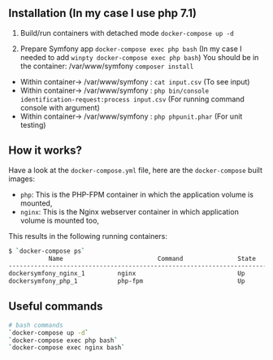 
## Installation (In my case I use php 7.1)


1. Build/run containers with detached mode
   `docker-compose up -d`

2. Prepare Symfony app
   `docker-compose exec php bash` (In my case I needed to add `winpty docker-compose exec php bash`)
   You should be in the container: /var/www/symfony
   `composer install`
        
*  Within container-> /var/www/symfony : `cat input.csv` (To see input)
*  Within container-> /var/www/symfony : `php bin/console identification-request:process input.csv` (For running command console with argument)
*  Within container-> /var/www/symfony : `php phpunit.phar` (For unit testing)


## How it works?

Have a look at the `docker-compose.yml` file, here are the `docker-compose` built images:

* `php`: This is the PHP-FPM container in which the application volume is mounted,
* `nginx`: This is the Nginx webserver container in which application volume is mounted too,

This results in the following running containers:

```bash
$ `docker-compose ps`
           Name                          Command               State              Ports            
--------------------------------------------------------------------------------------------------
dockersymfony_nginx_1         nginx                            Up      443/tcp, 0.0.0.0:80->80/tcp
dockersymfony_php_1           php-fpm                          Up      0.0.0.0:9000->9000/tcp      
```

## Useful commands

```bash
# bash commands
`docker-compose up -d`
`docker-compose exec php bash`
`docker-compose exec nginx bash`

